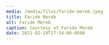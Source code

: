 ```yaml
---
media: /media/files/faride-mereb.jpeg
title: Faride Mereb
alt: Faride Mereb
caption: Courtesy of Faride Mereb
date: 2021-02-10T17:54:00-0500
---
```

